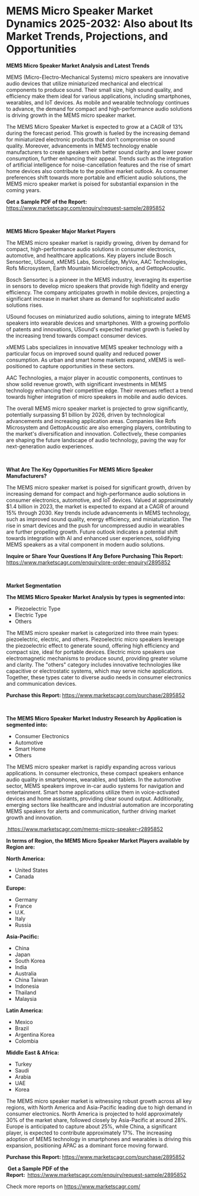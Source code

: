<p><h1>MEMS Micro Speaker Market Dynamics 2025-2032: Also about Its Market Trends, Projections, and Opportunities</h1></p><p><strong>MEMS Micro Speaker Market Analysis and Latest Trends</strong></p>
<p><p>MEMS (Micro-Electro-Mechanical Systems) micro speakers are innovative audio devices that utilize miniaturized mechanical and electrical components to produce sound. Their small size, high sound quality, and efficiency make them ideal for various applications, including smartphones, wearables, and IoT devices. As mobile and wearable technology continues to advance, the demand for compact and high-performance audio solutions is driving growth in the MEMS micro speaker market.</p><p>The MEMS Micro Speaker Market is expected to grow at a CAGR of 13% during the forecast period. This growth is fueled by the increasing demand for miniaturized electronic products that don't compromise on sound quality. Moreover, advancements in MEMS technology enable manufacturers to create speakers with better sound clarity and lower power consumption, further enhancing their appeal. Trends such as the integration of artificial intelligence for noise-cancellation features and the rise of smart home devices also contribute to the positive market outlook. As consumer preferences shift towards more portable and efficient audio solutions, the MEMS micro speaker market is poised for substantial expansion in the coming years.</p></p>
<p><strong>Get a Sample PDF of the Report:&nbsp;</strong> <a href="https://www.marketscagr.com/enquiry/request-sample/2895852?utm_campaign=2566&utm_medium=2&utm_source=Github&utm_content=ia&utm_term=15032025&utm_id=mems-micro-speaker">https://www.marketscagr.com/enquiry/request-sample/2895852</a></p>
<p>&nbsp;</p>
<p><strong>MEMS Micro Speaker Major Market Players</strong></p>
<p><p>The MEMS micro speaker market is rapidly growing, driven by demand for compact, high-performance audio solutions in consumer electronics, automotive, and healthcare applications. Key players include Bosch Sensortec, USound, xMEMS Labs, SonicEdge, MyVox, AAC Technologies, Rofs Microsystem, Earth Mountain Microelectronics, and GettopAcoustic.</p><p>Bosch Sensortec is a pioneer in the MEMS industry, leveraging its expertise in sensors to develop micro speakers that provide high fidelity and energy efficiency. The company anticipates growth in mobile devices, projecting a significant increase in market share as demand for sophisticated audio solutions rises.</p><p>USound focuses on miniaturized audio solutions, aiming to integrate MEMS speakers into wearable devices and smartphones. With a growing portfolio of patents and innovations, USound's expected market growth is fueled by the increasing trend towards compact consumer devices. </p><p>xMEMS Labs specializes in innovative MEMS speaker technology with a particular focus on improved sound quality and reduced power consumption. As urban and smart home markets expand, xMEMS is well-positioned to capture opportunities in these sectors.</p><p>AAC Technologies, a major player in acoustic components, continues to show solid revenue growth, with significant investments in MEMS technology enhancing their competitive edge. Their revenues reflect a trend towards higher integration of micro speakers in mobile and audio devices.</p><p>The overall MEMS micro speaker market is projected to grow significantly, potentially surpassing $1 billion by 2026, driven by technological advancements and increasing application areas. Companies like Rofs Microsystem and GettopAcoustic are also emerging players, contributing to the market's diversification and innovation. Collectively, these companies are shaping the future landscape of audio technology, paving the way for next-generation audio experiences.</p></p>
<p>&nbsp;</p>
<p><strong>What Are The Key Opportunities For MEMS Micro Speaker Manufacturers?</strong></p>
<p><p>The MEMS micro speaker market is poised for significant growth, driven by increasing demand for compact and high-performance audio solutions in consumer electronics, automotive, and IoT devices. Valued at approximately $1.4 billion in 2023, the market is expected to expand at a CAGR of around 15% through 2030. Key trends include advancements in MEMS technology, such as improved sound quality, energy efficiency, and miniaturization. The rise in smart devices and the push for uncompressed audio in wearables are further propelling growth. Future outlook indicates a potential shift towards integration with AI and enhanced user experiences, solidifying MEMS speakers as a vital component in modern audio solutions.</p></p>
<p><strong>Inquire or Share Your Questions If Any Before Purchasing This Report:</strong> <a href="https://www.marketscagr.com/enquiry/pre-order-enquiry/2895852?utm_campaign=2566&utm_medium=2&utm_source=Github&utm_content=ia&utm_term=15032025&utm_id=mems-micro-speaker">https://www.marketscagr.com/enquiry/pre-order-enquiry/2895852</a></p>
<p>&nbsp;</p>
<p><strong>Market Segmentation</strong></p>
<p><strong>The MEMS Micro Speaker Market Analysis by types is segmented into:</strong></p>
<p><ul><li>Piezoelectric Type</li><li>Electric Type</li><li>Others</li></ul></p>
<p><p>The MEMS micro speaker market is categorized into three main types: piezoelectric, electric, and others. Piezoelectric micro speakers leverage the piezoelectric effect to generate sound, offering high efficiency and compact size, ideal for portable devices. Electric micro speakers use electromagnetic mechanisms to produce sound, providing greater volume and clarity. The "others" category includes innovative technologies like capacitive or electrostatic systems, which may serve niche applications. Together, these types cater to diverse audio needs in consumer electronics and communication devices.</p></p>
<p><strong>Purchase this Report:&nbsp;</strong><a href="https://www.marketscagr.com/purchase/2895852?utm_campaign=2566&utm_medium=2&utm_source=Github&utm_content=ia&utm_term=15032025&utm_id=mems-micro-speaker">https://www.marketscagr.com/purchase/2895852</a></p>
<p>&nbsp;</p>
<p><strong>The MEMS Micro Speaker Market Industry Research by Application is segmented into:</strong></p>
<p><ul><li>Consumer Electronics</li><li>Automotive</li><li>Smart Home</li><li>Others</li></ul></p>
<p><p>The MEMS micro speaker market is rapidly expanding across various applications. In consumer electronics, these compact speakers enhance audio quality in smartphones, wearables, and tablets. In the automotive sector, MEMS speakers improve in-car audio systems for navigation and entertainment. Smart home applications utilize them in voice-activated devices and home assistants, providing clear sound output. Additionally, emerging sectors like healthcare and industrial automation are incorporating MEMS speakers for alerts and communication, further driving market growth and innovation.</p></p>
<p><a href="https://www.marketscagr.com/mems-micro-speaker-r2895852?utm_campaign=2566&utm_medium=2&utm_source=Github&utm_content=ia&utm_term=15032025&utm_id=mems-micro-speaker">&nbsp;https://www.marketscagr.com/mems-micro-speaker-r2895852</a></p>
<p><strong>In terms of Region, the MEMS Micro Speaker Market Players available by Region are:</strong></p>
<p>
    <p> <strong> North America: </strong>
        <ul>
            <li>United States</li>
            <li>Canada</li>
        </ul>
        </p> 
    <p> <strong> Europe: </strong>
        <ul>
            <li>Germany</li>
            <li>France</li>
            <li>U.K.</li>
            <li>Italy</li>
            <li>Russia</li>
        </ul>
        </p> 
    <p> <strong> Asia-Pacific: </strong>
        <ul>
            <li>China</li>
            <li>Japan</li>
            <li>South Korea</li>
            <li>India</li>
            <li>Australia</li>
            <li>China Taiwan</li>
            <li>Indonesia</li>
            <li>Thailand</li>
            <li>Malaysia</li>
        </ul>
        </p> 
    <p> <strong> Latin America: </strong>
        <ul>
            <li>Mexico</li>
            <li>Brazil</li>
            <li>Argentina Korea</li>
            <li>Colombia</li>
        </ul>
        </p> 
    <p> <strong> Middle East & Africa: </strong>
        <ul>
            <li>Turkey</li>
            <li>Saudi</li>
            <li>Arabia</li>
            <li>UAE</li>
            <li>Korea</li>
        </ul>
    </p>
    </p>
<p><p>The MEMS micro speaker market is witnessing robust growth across all key regions, with North America and Asia-Pacific leading due to high demand in consumer electronics. North America is projected to hold approximately 30% of the market share, followed closely by Asia-Pacific at around 28%. Europe is anticipated to capture about 25%, while China, a significant player, is expected to contribute approximately 17%. The increasing adoption of MEMS technology in smartphones and wearables is driving this expansion, positioning APAC as a dominant force moving forward.</p></p>
<p><strong>Purchase this Report: </strong><a href="https://www.marketscagr.com/purchase/2895852?utm_campaign=2566&utm_medium=2&utm_source=Github&utm_content=ia&utm_term=15032025&utm_id=mems-micro-speaker">https://www.marketscagr.com/purchase/2895852</a></p>
<p>&nbsp;<strong>Get a Sample PDF of the Report:&nbsp;&nbsp;</strong><a href="https://www.marketscagr.com/enquiry/request-sample/2895852?utm_campaign=2566&utm_medium=2&utm_source=Github&utm_content=ia&utm_term=15032025&utm_id=mems-micro-speaker">https://www.marketscagr.com/enquiry/request-sample/2895852</a></p>
<p><strong></strong></p>
<p>Check more reports on <a href="https://www.marketscagr.com/?utm_campaign=2566&utm_medium=2&utm_source=Github&utm_content=ia&utm_term=15032025&utm_id=mems-micro-speaker">https://www.marketscagr.com/</a></p>
